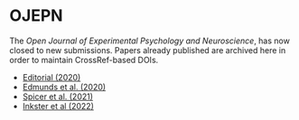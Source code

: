 # OJEPN

The _Open Journal of Experimental Psychology and Neuroscience_, has now closed to new submissions. Papers already published are archived here in order to maintain CrossRef-based DOIs. 

- [Editorial (2020)](index.php/browse-journal/8-ojepn/5-editorial)
- [Edmunds et al. (2020)](index.php/browse-journal/2-uncategorised/6-absence-of-cross-modality-analogical-transfer-in-perceptual-categorization)
- [Spicer et al. (2021)](index.php/browse-journal/2-uncategorised/7-representing-uncertainty)
- [Inkster et al (2022)](index.php/browse-journal/2-uncategorised/8-effect-of-a-context-shift-on-the-inverse-base-rate-effect)
